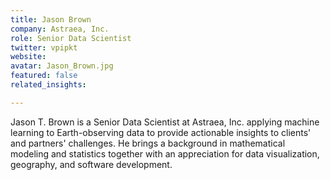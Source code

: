 ```yaml
---
title: Jason Brown
company: Astraea, Inc.
role: Senior Data Scientist
twitter: vpipkt
website:
avatar: Jason_Brown.jpg
featured: false
related_insights:

---
```

Jason T. Brown is a Senior Data Scientist at Astraea, Inc. applying machine learning to Earth-observing data to provide actionable insights to clients' and partners' challenges. He brings a background in mathematical modeling and statistics together with an appreciation for data visualization, geography, and software development.
